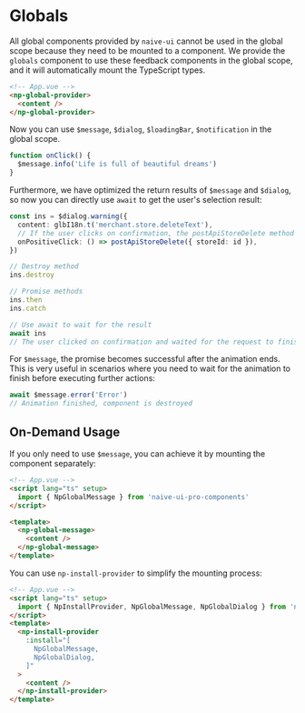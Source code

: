 # Globals

All global components provided by `naive-ui` cannot be used in the global scope because they need to be mounted to a component. We provide the `globals` component to use these feedback components in the global scope, and it will automatically mount the TypeScript types.

```html
<!-- App.vue -->
<np-global-provider>
  <content />
</np-global-provider>
```

Now you can use `$message`, `$dialog`, `$loadingBar`, `$notification` in the global scope.

<demo title="Basic" src="./demo/basic.vue" />

```ts
function onClick() {
  $message.info('Life is full of beautiful dreams')
}
```

Furthermore, we have optimized the return results of `$message` and `$dialog`, so now you can directly use `await` to get the user's selection result:

```ts
const ins = $dialog.warning({
  content: glbI18n.t('merchant.store.deleteText'),
  // If the user clicks on confirmation, the postApiStoreDelete method will be executed, and the button will be in a loading state.
  onPositiveClick: () => postApiStoreDelete({ storeId: id }),
})

// Destroy method
ins.destroy

// Promise methods
ins.then
ins.catch

// Use await to wait for the result
await ins
// The user clicked on confirmation and waited for the request to finish
```

For `$message`, the promise becomes successful after the animation ends. This is very useful in scenarios where you need to wait for the animation to finish before executing further actions:

```ts
await $message.error('Error')
// Animation finished, component is destroyed
```

## On-Demand Usage

If you only need to use `$message`, you can achieve it by mounting the component separately:

```html
<!-- App.vue -->
<script lang="ts" setup>
  import { NpGlobalMessage } from 'naive-ui-pro-components'
</script>

<template>
  <np-global-message>
    <content />
  </np-global-message>
</template>
```

You can use `np-install-provider` to simplify the mounting process:

```html
<!-- App.vue -->
<script lang="ts" setup>
  import { NpInstallProvider, NpGlobalMessage, NpGlobalDialog } from 'naive-ui-pro-components'
</script>
<template>
  <np-install-provider
    :install="[
      NpGlobalMessage,
      NpGlobalDialog,
    ]"
  >
    <content />
  </np-install-provider>
</template>
```